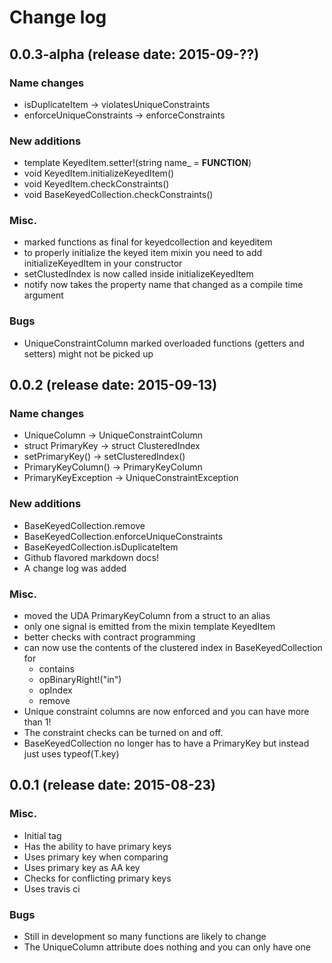 # Change log

## 0.0.3-alpha (release date: 2015-09-??)

### Name changes

 * isDuplicateItem -> violatesUniqueConstraints
 * enforceUniqueConstraints -> enforceConstraints

### New additions

 * template KeyedItem.setter!(string name_ = __FUNCTION__)
 * void KeyedItem.initializeKeyedItem()
 * void KeyedItem.checkConstraints()
 * void BaseKeyedCollection.checkConstraints()

### Misc.

 * marked functions as final for keyedcollection and keyeditem
 * to properly initialize the keyed item mixin you need to add initializeKeyedItem in your constructor
 * setClustedIndex is now called inside initializeKeyedItem
 * notify now takes the property name that changed as a compile time argument

### Bugs

 * UniqueConstraintColumn marked overloaded functions (getters and setters) might not be picked up

## 0.0.2 (release date: 2015-09-13)

### Name changes

 * UniqueColumn -> UniqueConstraintColumn
 * struct PrimaryKey -> struct ClusteredIndex
 * setPrimaryKey() -> setClusteredIndex()
 * PrimaryKeyColumn() -> PrimaryKeyColumn
 * PrimaryKeyException -> UniqueConstraintException

### New additions

 * BaseKeyedCollection.remove
 * BaseKeyedCollection.enforceUniqueConstraints
 * BaseKeyedCollection.isDuplicateItem
 * Github flavored markdown docs!
 * A change log was added

### Misc.

 * moved the UDA PrimaryKeyColumn from a struct to an alias
 * only one signal is emitted from the mixin template KeyedItem
 * better checks with contract programming
 * can now use the contents of the clustered index in BaseKeyedCollection for
   + contains
   + opBinaryRight!("in")
   + opIndex
   + remove
 * Unique constraint columns are now enforced and you can have more than 1!
 * The constraint checks can be turned on and off.
 * BaseKeyedCollection no longer has to have a PrimaryKey but instead just uses typeof(T.key)

## 0.0.1 (release date: 2015-08-23)

### Misc.

 * Initial tag
 * Has the ability to have primary keys
 * Uses primary key when comparing
 * Uses primary key as AA key
 * Checks for conflicting primary keys
 * Uses travis ci

### Bugs

 * Still in development so many functions are likely to change
 * The UniqueColumn attribute does nothing and you can only have one

